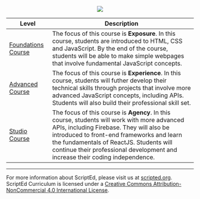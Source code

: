 <p align="center"> <img src="http://i.imgur.com/pycaDQd.jpg" ></p>

|Level|Description|
|----|----|
|[Foundations Course](foundations)| The focus of this course is **Exposure**. In this course, students are introduced to HTML, CSS and JavaScript.  By the end of the course, students will be able to make simple webpages that involve fundamental JavaScript concepts.|
|[Advanced Course](advanced)| The focus of this course is **Experience**. In this course, students will futher develop their technical skills through projects that involve more advanced JavaScript concepts, including APIs. Students will also build their professional skill set.|
|[Studio Course](studio)| The focus of this course is **Agency**. In this course, students will work with more advanced APIs, including Firebase.  They will also be introduced to front-end frameworks and learn the fundamentals of ReactJS.  Students will continue their professional development and increase their coding independence.|

-----

For more information about ScriptEd, please visit us at <a href="https://www.scripted.org">scripted.org</a>.
<br>
ScriptEd Curriculum is licensed under a <a rel="license" href="http://creativecommons.org/licenses/by-nc/4.0/">Creative Commons Attribution-NonCommercial 4.0 International License</a>. 
